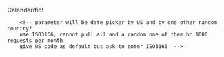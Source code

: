 Calendarific!

		<!-- parameter will be date picker by US and by one other random country?
		use ISO3166; cannot pull all and a random one of them bc 1000 requests per month
		give US code as default but ask to enter ISO3166  -->